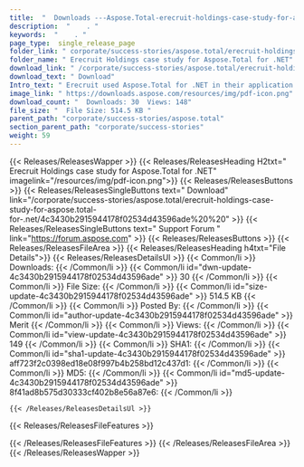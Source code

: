 ```yaml
---
title:  "  Downloads ---Aspose.Total-erecruit-holdings-case-study-for-aspose.total-for-.net . " 
description:  "    . " 
keywords:  "    . " 
page_type:  single_release_page
folder_link: " corporate/success-stories/aspose.total/erecruit-holdings-case-study-for-aspose.total-for-.net/"
folder_name: " Erecruit Holdings case study for Aspose.Total for .NET"
download_link: " /corporate/success-stories/aspose.total/erecruit-holdings-case-study-for-aspose.total-for-.net/4c3430b2915944178f02534d43596ade"
download_text: " Download"
Intro_text: " Erecruit used Aspose.Total for .NET in their application. They have created menu..."
image_link: " https://downloads.aspose.com/resources/img/pdf-icon.png"
download_count: "  Downloads: 30  Views: 148"
file_size: "  File Size: 514.5 KB "
parent_path: "corporate/success-stories/aspose.total"
section_parent_path: "corporate/success-stories"
weight: 59 
---
```


{{< Releases/ReleasesWapper >}}
  {{< Releases/ReleasesHeading H2txt=" Erecruit Holdings case study for Aspose.Total for .NET" imagelink="/resources/img/pdf-icon.png">}}
  {{< Releases/ReleasesButtons >}}
    {{< Releases/ReleasesSingleButtons text=" Download" link="/corporate/success-stories/aspose.total/erecruit-holdings-case-study-for-aspose.total-for-.net/4c3430b2915944178f02534d43596ade%20%20" >}}
    {{< Releases/ReleasesSingleButtons text=" Support Forum " link="https://forum.aspose.com" >}}
  {{< Releases/ReleasesButtons >}}
  {{< Releases/ReleasesFileArea >}}
    {{< Releases/ReleasesHeading h4txt="File Details">}}
    {{< Releases/ReleasesDetailsUl >}}
            {{< Common/li  >}} Downloads: {{< /Common/li >}} 
      {{< Common/li id="dwn-update-4c3430b2915944178f02534d43596ade" >}} 30 {{< /Common/li >}} 
      {{< Common/li  >}} File Size: {{< /Common/li >}} 
      {{< Common/li id="size-update-4c3430b2915944178f02534d43596ade" >}} 514.5 KB {{< /Common/li >}} 
      {{< Common/li  >}} Posted By: {{< /Common/li >}} 
      {{< Common/li id="author-update-4c3430b2915944178f02534d43596ade" >}} Merit {{< /Common/li >}} 
      {{< Common/li  >}} Views: {{< /Common/li >}} 
      {{< Common/li id="view-update-4c3430b2915944178f02534d43596ade" >}} 149 {{< /Common/li >}} 
      {{< Common/li  >}} SHA1: {{< /Common/li >}} 
      {{< Common/li id="sha1-update-4c3430b2915944178f02534d43596ade" >}} aff723f2c0398ed18e08f997b4b258bd12c437d1: {{< /Common/li >}} 
      {{< Common/li  >}} MD5: {{< /Common/li >}} 
      {{< Common/li id="md5-update-4c3430b2915944178f02534d43596ade" >}} 8f41ad8b575d30333cf402b8e56a87e6: {{< /Common/li >}} 

    {{< /Releases/ReleasesDetailsUl >}}

  {{< Releases/ReleasesFileFeatures >}}
      
  {{< /Releases/ReleasesFileFeatures >}}
 {{< /Releases/ReleasesFileArea >}}
{{< /Releases/ReleasesWapper >}}


